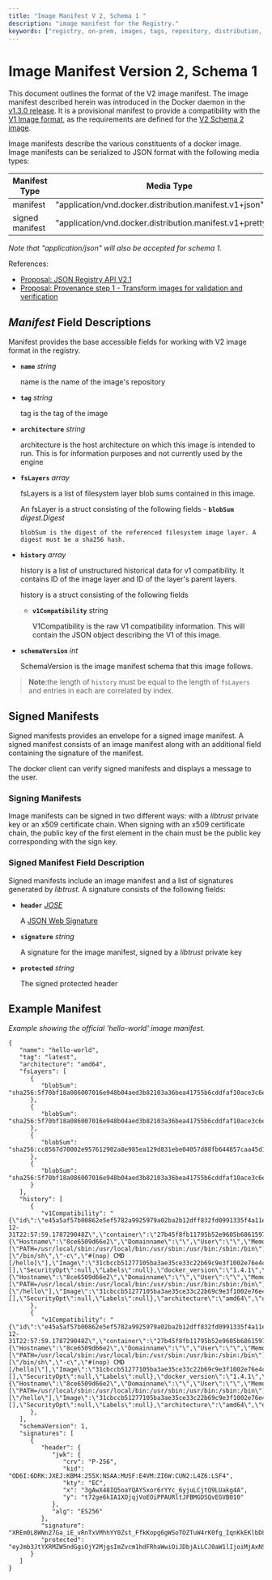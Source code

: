 ```yaml
---
title: "Image Manifest V 2, Schema 1 "
description: "image manifest for the Registry."
keywords: ["registry, on-prem, images, tags, repository, distribution, api, advanced, manifest"]
---
```


# Image Manifest Version 2, Schema 1

This document outlines the format of the V2 image manifest. The image
manifest described herein was introduced in the Docker daemon in the [v1.3.0
release](https://github.com/docker/docker/commit/9f482a66ab37ec396ac61ed0c00d59122ac07453).
It is a provisional manifest to provide a compatibility with the [V1 Image
format](https://github.com/docker/docker/blob/master/image/spec/v1.md), as the
requirements are defined for the [V2 Schema 2
image](https://github.com/docker/distribution/pull/62).


Image manifests describe the various constituents of a docker image.  Image
manifests can be serialized to JSON format with the following media types:

Manifest Type  | Media Type
------------- | -------------
manifest  | "application/vnd.docker.distribution.manifest.v1+json"
signed manifest  | "application/vnd.docker.distribution.manifest.v1+prettyjws"

*Note that "application/json" will also be accepted for schema 1.*

References:

 - [Proposal: JSON Registry API V2.1](https://github.com/docker/docker/issues/9015)
 - [Proposal: Provenance step 1 - Transform images for validation and verification](https://github.com/docker/docker/issues/8093)

## *Manifest* Field Descriptions

Manifest provides the base accessible fields for working with V2 image format
 in the registry.

- **`name`** *string*

	name is the name of the image's repository

- **`tag`** *string*

	tag is the tag of the image

- **`architecture`** *string*

   architecture is the host architecture on which this image is intended to
   run.  This is for information purposes and not currently used by the engine

- **`fsLayers`** *array*

   fsLayers is a list of filesystem layer blob sums contained in this image.

   An fsLayer is a struct consisting of the following fields
      - **`blobSum`** *digest.Digest*

      blobSum is the digest of the referenced filesystem image layer. A
      digest must be a sha256 hash.


- **`history`** *array*

   history is a list of unstructured historical data for v1 compatibility. It
   contains ID of the image layer and ID of the layer's parent layers.

   history is a struct consisting of the following fields
   - **`v1Compatibility`** string

      V1Compatibility is the raw V1 compatibility information. This will
      contain the JSON object describing the V1 of this image.

- **`schemaVersion`** *int*

   SchemaVersion is the image manifest schema that this image follows.

>**Note**:the length of `history` must be equal to the length of `fsLayers` and
>entries in each are correlated by index.

## Signed Manifests

Signed manifests provides an envelope for a signed image manifest.  A signed
manifest consists of an image manifest along with an additional field
containing the signature of the manifest.

The docker client can verify signed manifests and displays a message to the user.

### Signing Manifests

Image manifests can be signed in two different ways: with a *libtrust* private
 key or an x509 certificate chain.  When signing with an x509 certificate chain,
 the public key of the first element in the chain must be the public key
 corresponding with the sign key.

### Signed Manifest Field Description

Signed manifests include an image manifest and a list of signatures generated
by *libtrust*.  A signature consists of the following fields:


- **`header`** *[JOSE](http://tools.ietf.org/html/draft-ietf-jose-json-web-signature-31#section-2)*

   A [JSON Web Signature](http://self-issued.info/docs/draft-ietf-jose-json-web-signature.html)

- **`signature`** *string*

	A signature for the image manifest, signed by a *libtrust* private key

- **`protected`** *string*

	The signed protected header

## Example Manifest

*Example showing the official 'hello-world' image manifest.*

```
{
   "name": "hello-world",
   "tag": "latest",
   "architecture": "amd64",
   "fsLayers": [
      {
         "blobSum": "sha256:5f70bf18a086007016e948b04aed3b82103a36bea41755b6cddfaf10ace3c6ef"
      },
      {
         "blobSum": "sha256:5f70bf18a086007016e948b04aed3b82103a36bea41755b6cddfaf10ace3c6ef"
      },
      {
         "blobSum": "sha256:cc8567d70002e957612902a8e985ea129d831ebe04057d88fb644857caa45d11"
      },
      {
         "blobSum": "sha256:5f70bf18a086007016e948b04aed3b82103a36bea41755b6cddfaf10ace3c6ef"
      }
   ],
   "history": [
      {
         "v1Compatibility": "{\"id\":\"e45a5af57b00862e5ef5782a9925979a02ba2b12dff832fd0991335f4a11e5c5\",\"parent\":\"31cbccb51277105ba3ae35ce33c22b69c9e3f1002e76e4c736a2e8ebff9d7b5d\",\"created\":\"2014-12-31T22:57:59.178729048Z\",\"container\":\"27b45f8fb11795b52e9605b686159729b0d9ca92f76d40fb4f05a62e19c46b4f\",\"container_config\":{\"Hostname\":\"8ce6509d66e2\",\"Domainname\":\"\",\"User\":\"\",\"Memory\":0,\"MemorySwap\":0,\"CpuShares\":0,\"Cpuset\":\"\",\"AttachStdin\":false,\"AttachStdout\":false,\"AttachStderr\":false,\"PortSpecs\":null,\"ExposedPorts\":null,\"Tty\":false,\"OpenStdin\":false,\"StdinOnce\":false,\"Env\":[\"PATH=/usr/local/sbin:/usr/local/bin:/usr/sbin:/usr/bin:/sbin:/bin\"],\"Cmd\":[\"/bin/sh\",\"-c\",\"#(nop) CMD [/hello]\"],\"Image\":\"31cbccb51277105ba3ae35ce33c22b69c9e3f1002e76e4c736a2e8ebff9d7b5d\",\"Volumes\":null,\"WorkingDir\":\"\",\"Entrypoint\":null,\"NetworkDisabled\":false,\"MacAddress\":\"\",\"OnBuild\":[],\"SecurityOpt\":null,\"Labels\":null},\"docker_version\":\"1.4.1\",\"config\":{\"Hostname\":\"8ce6509d66e2\",\"Domainname\":\"\",\"User\":\"\",\"Memory\":0,\"MemorySwap\":0,\"CpuShares\":0,\"Cpuset\":\"\",\"AttachStdin\":false,\"AttachStdout\":false,\"AttachStderr\":false,\"PortSpecs\":null,\"ExposedPorts\":null,\"Tty\":false,\"OpenStdin\":false,\"StdinOnce\":false,\"Env\":[\"PATH=/usr/local/sbin:/usr/local/bin:/usr/sbin:/usr/bin:/sbin:/bin\"],\"Cmd\":[\"/hello\"],\"Image\":\"31cbccb51277105ba3ae35ce33c22b69c9e3f1002e76e4c736a2e8ebff9d7b5d\",\"Volumes\":null,\"WorkingDir\":\"\",\"Entrypoint\":null,\"NetworkDisabled\":false,\"MacAddress\":\"\",\"OnBuild\":[],\"SecurityOpt\":null,\"Labels\":null},\"architecture\":\"amd64\",\"os\":\"linux\",\"Size\":0}\n"
      },
      {
         "v1Compatibility": "{\"id\":\"e45a5af57b00862e5ef5782a9925979a02ba2b12dff832fd0991335f4a11e5c5\",\"parent\":\"31cbccb51277105ba3ae35ce33c22b69c9e3f1002e76e4c736a2e8ebff9d7b5d\",\"created\":\"2014-12-31T22:57:59.178729048Z\",\"container\":\"27b45f8fb11795b52e9605b686159729b0d9ca92f76d40fb4f05a62e19c46b4f\",\"container_config\":{\"Hostname\":\"8ce6509d66e2\",\"Domainname\":\"\",\"User\":\"\",\"Memory\":0,\"MemorySwap\":0,\"CpuShares\":0,\"Cpuset\":\"\",\"AttachStdin\":false,\"AttachStdout\":false,\"AttachStderr\":false,\"PortSpecs\":null,\"ExposedPorts\":null,\"Tty\":false,\"OpenStdin\":false,\"StdinOnce\":false,\"Env\":[\"PATH=/usr/local/sbin:/usr/local/bin:/usr/sbin:/usr/bin:/sbin:/bin\"],\"Cmd\":[\"/bin/sh\",\"-c\",\"#(nop) CMD [/hello]\"],\"Image\":\"31cbccb51277105ba3ae35ce33c22b69c9e3f1002e76e4c736a2e8ebff9d7b5d\",\"Volumes\":null,\"WorkingDir\":\"\",\"Entrypoint\":null,\"NetworkDisabled\":false,\"MacAddress\":\"\",\"OnBuild\":[],\"SecurityOpt\":null,\"Labels\":null},\"docker_version\":\"1.4.1\",\"config\":{\"Hostname\":\"8ce6509d66e2\",\"Domainname\":\"\",\"User\":\"\",\"Memory\":0,\"MemorySwap\":0,\"CpuShares\":0,\"Cpuset\":\"\",\"AttachStdin\":false,\"AttachStdout\":false,\"AttachStderr\":false,\"PortSpecs\":null,\"ExposedPorts\":null,\"Tty\":false,\"OpenStdin\":false,\"StdinOnce\":false,\"Env\":[\"PATH=/usr/local/sbin:/usr/local/bin:/usr/sbin:/usr/bin:/sbin:/bin\"],\"Cmd\":[\"/hello\"],\"Image\":\"31cbccb51277105ba3ae35ce33c22b69c9e3f1002e76e4c736a2e8ebff9d7b5d\",\"Volumes\":null,\"WorkingDir\":\"\",\"Entrypoint\":null,\"NetworkDisabled\":false,\"MacAddress\":\"\",\"OnBuild\":[],\"SecurityOpt\":null,\"Labels\":null},\"architecture\":\"amd64\",\"os\":\"linux\",\"Size\":0}\n"
      },
   ],
   "schemaVersion": 1,
   "signatures": [
      {
         "header": {
            "jwk": {
               "crv": "P-256",
               "kid": "OD6I:6DRK:JXEJ:KBM4:255X:NSAA:MUSF:E4VM:ZI6W:CUN2:L4Z6:LSF4",
               "kty": "EC",
               "x": "3gAwX48IQ5oaYQAYSxor6rYYc_6yjuLCjtQ9LUakg4A",
               "y": "t72ge6kIA1XOjqjVoEOiPPAURltJFBMGDSQvEGVB010"
            },
            "alg": "ES256"
         },
         "signature": "XREm0L8WNn27Ga_iE_vRnTxVMhhYY0Zst_FfkKopg6gWSoTOZTuW4rK0fg_IqnKkEKlbD83tD46LKEGi5aIVFg",
         "protected": "eyJmb3JtYXRMZW5ndGgiOjY2MjgsImZvcm1hdFRhaWwiOiJDbjAiLCJ0aW1lIjoiMjAxNS0wNC0wOFQxODo1Mjo1OVoifQ"
      }
   ]
}

```
